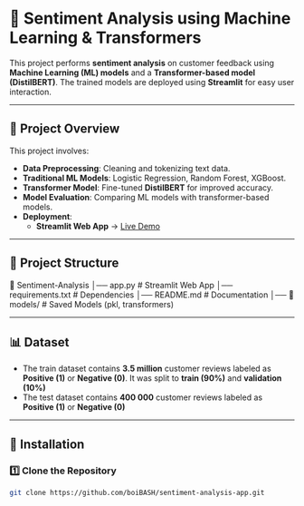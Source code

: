 # 📝 Sentiment Analysis using Machine Learning & Transformers

This project performs **sentiment analysis** on customer feedback using **Machine Learning (ML) models** and a **Transformer-based model (DistilBERT)**. The trained models are deployed using **Streamlit** for easy user interaction.

---

## 🚀 Project Overview
This project involves:
- **Data Preprocessing**: Cleaning and tokenizing text data.
- **Traditional ML Models**: Logistic Regression, Random Forest, XGBoost.
- **Transformer Model**: Fine-tuned **DistilBERT** for improved accuracy.
- **Model Evaluation**: Comparing ML models with transformer-based models.
- **Deployment**:
  - **Streamlit Web App** → [Live Demo](https://sentiment-analysis-app-amdari.streamlit.app/)


---

## 📂 Project Structure
📁 Sentiment-Analysis
│── app.py                 # Streamlit Web App
│── requirements.txt       # Dependencies
│── README.md              # Documentation
│── 📂 models/             # Saved Models (pkl, transformers)

---

## 📊 Dataset
- The train dataset contains **3.5 million** customer reviews labeled as **Positive (1)** or **Negative (0)**. It was split to  **train (90%)** and **validation (10%)**
- The test dataset contains **400 000** customer reviews labeled as **Positive (1)** or **Negative (0)**

---

## 🔧 Installation

### 1️⃣ **Clone the Repository**
```bash
git clone https://github.com/boiBASH/sentiment-analysis-app.git
